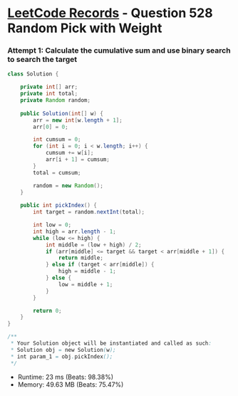 # [LeetCode Records](../../README.md) - Question 528 Random Pick with Weight

### Attempt 1: Calculate the cumulative sum and use binary search to search the target
```java
class Solution {

    private int[] arr;
    private int total;
    private Random random;
    
    public Solution(int[] w) {
        arr = new int[w.length + 1];
        arr[0] = 0;

        int cumsum = 0;
        for (int i = 0; i < w.length; i++) {
            cumsum += w[i];
            arr[i + 1] = cumsum;
        }
        total = cumsum;

        random = new Random();
    }
    
    public int pickIndex() {
        int target = random.nextInt(total);

        int low = 0;
        int high = arr.length - 1;
        while (low <= high) {
            int middle = (low + high) / 2;
            if (arr[middle] <= target && target < arr[middle + 1]) {
                return middle;
            } else if (target < arr[middle]) {
                high = middle - 1;
            } else {
                low = middle + 1;
            }
        }

        return 0;
    }
}

/**
 * Your Solution object will be instantiated and called as such:
 * Solution obj = new Solution(w);
 * int param_1 = obj.pickIndex();
 */
```
- Runtime: 23 ms (Beats: 98.38%)
- Memory: 49.63 MB (Beats: 75.47%)

<br>
